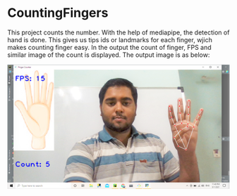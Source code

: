 # CountingFingers


This project counts the number. With the help of mediapipe, the detection of hand is done. This gives us tips ids or landmarks for each finger, wjich makes counting finger easy.
In the output the count of finger, FPS and similar image of the count is displayed. The output image is as below:

<img src = "Outimage/Output.png">

